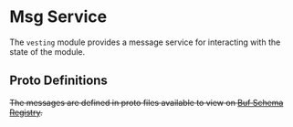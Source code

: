 # Msg Service

The `vesting` module provides a message service for interacting with the state of the module.

## Proto Definitions

~~The messages are defined in proto files available to view on [Buf Schema Registry](https://buf.build/chora/vesting).~~

<!-- listed alphabetically -->
